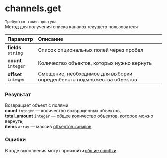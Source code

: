 # channels.get
`Требуется токен доступа`  
Метод для получения списка каналов текущего пользователя

| Параметр                  | Описание                                                              |
| :------------------------ | :-------------------------------------------------------------------- |
| **fields**<br />`string`  | Список опциональных полей через пробел                                |
| **count**<br />`integer`  | Количество объектов, которых нужно вернуть                            |
| **offset**<br />`integer` | Смещение, необходимое для выборки определённого подмножества объектов |

### Результат
Возвращает объект с полями  
**count** `integer` — количество возвращенных объектов,  
**total_amount** `integer` — общее количество объектов, которое можно вернуть,  
**items** `array` — массив [объектов каналов](https://github.com/EcostCompony/specter_api_documentation/blob/master/Объекты/Канал.md#канал).

### Ошибки
В ходе выполнения могут произойти [общие ошибки](https://github.com/EcostCompony/specter_api_documentation/blob/master/Основное/Обработка%20ошибок.md#коды-общих-ошибок).